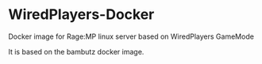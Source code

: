 # WiredPlayers-Docker
Docker image for Rage:MP linux server based on WiredPlayers GameMode

It is based on the bambutz docker image.
